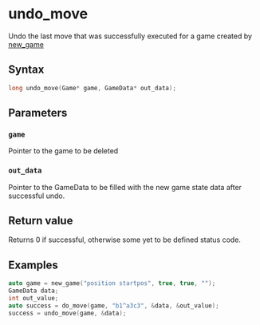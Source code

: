 # undo_move
Undo the last move that was successfully executed for a game created by [new_game](./new_game.md)
## Syntax
```cpp
long undo_move(Game* game, GameData* out_data);
```
## Parameters
### ```game```
Pointer to the game to be deleted

### ```out_data```
Pointer to the GameData to be filled with the new game state data after successful undo.

## Return value
Returns 0 if successful, otherwise some yet to be defined status code.

## Examples
```cpp
auto game = new_game("position startpos", true, true, "");
GameData data;
int out_value;
auto success = do_move(game, "b1^a3c3", &data, &out_value);
success = undo_move(game, &data);
```
